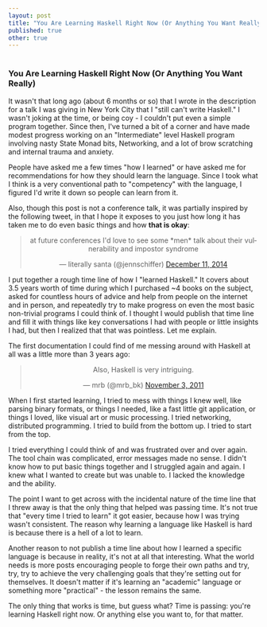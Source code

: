 ```yaml
---
layout: post
title: "You Are Learning Haskell Right Now (Or Anything You Want Really)"
published: true
other: true
---
```

# 
# 
### You Are Learning Haskell Right Now (Or Anything You Want Really)

It wasn't that long ago (about 6 months or so) that I wrote in the description for a talk I was giving in New York City that I "still can't write Haskell." I wasn't joking at the time, or being coy - I couldn't put even a simple program together. Since then, I've turned a bit of a corner and have made modest progress working on an "Intermediate" level Haskell program involving nasty State Monad bits, Networking, and a lot of brow scratching and internal trauma and anxiety.

People have asked me a few times "how I learned" or have asked me for recommendations for how they should learn the language. Since I took what I think is a very conventional path to "competency" with the language, I figured I'd write it down so people can learn from it.

Also, though this post is not a conference talk, it was partially inspired by the following tweet, in that I hope it exposes to you just how long it has taken me to do even basic things and how **that is okay**:

<center>
<blockquote class="twitter-tweet" lang="en"><p>at future conferences I&#39;d love to see some *men* talk about their vulnerability and impostor syndrome</p>&mdash; literally santa (@jennschiffer) <a href="https://twitter.com/jennschiffer/status/542859870056095744">December 11, 2014</a></blockquote>
<script async src="//platform.twitter.com/widgets.js" charset="utf-8"></script>
</center>

I put together a rough time line of how I "learned Haskell." It covers about 3.5 years worth of time during which I purchased ~4 books on the subject, asked for countless hours of advice and help from people on the internet and in person, and repeatedly try to make progress on even the most basic non-trivial programs I could think of. I thought I would publish that time line and fill it with things like key conversations I had with people or little insights I had, but then I realized that that was pointless. Let me explain.

The first documentation I could find of me messing around with Haskell at all was a little more than 3 years ago:

<center>
  <blockquote class="twitter-tweet" lang="en"><p>Also, Haskell is very intriguing.</p>&mdash; mrb (@mrb_bk) <a href="https://twitter.com/mrb_bk/status/131923312015179776">November 3, 2011</a></blockquote>
<script async src="//platform.twitter.com/widgets.js" charset="utf-8"></script>
</center>

When I first started learning, I tried to mess with things I knew well, like parsing binary formats, or things I needed, like a fast little git application, or things I loved, like visual art or music processing. I tried networking, distributed programming. I tried to build from the bottom up. I tried to start from the top.

I tried everything I could think of and was frustrated over and over again. The tool chain was complicated, error messages made no sense. I didn't know how to put basic things together and I struggled again and again. I knew what I wanted to create but was unable to. I lacked the knowledge and the ability.

The point I want to get across with the incidental nature of the time line that I threw away is that the only thing that helped was passing time. It's not true that "every time I tried to learn" it got easier, because how I was trying wasn't consistent. The reason why learning a language like Haskell is hard is because there is a hell of a lot to learn.

Another reason to not publish a time line about how I learned a specific language is because in reality, it's not at all that interesting. What the world needs is more posts encouraging people to forge their own paths and try, try, try to achieve the very challenging goals that they're setting out for themselves. It doesn't matter if it's learning an "academic" language or something more "practical" - the lesson remains the same.

The only thing that works is time, but guess what? Time is passing: you're learning Haskell right now. Or anything else you want to, for that matter.



